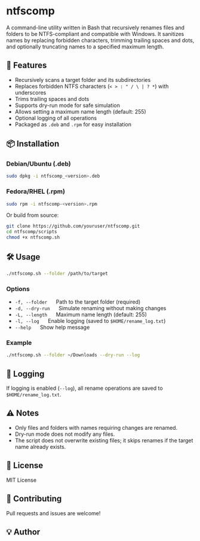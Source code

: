 # ntfscomp

A command-line utility written in Bash that recursively renames files and folders to be NTFS-compliant and compatible with Windows. It sanitizes names by replacing forbidden characters, trimming trailing spaces and dots, and optionally truncating names to a specified maximum length.

## 🚀 Features

- Recursively scans a target folder and its subdirectories
- Replaces forbidden NTFS characters (`< > : " / \ | ? *`) with underscores
- Trims trailing spaces and dots
- Supports dry-run mode for safe simulation
- Allows setting a maximum name length (default: 255)
- Optional logging of all operations
- Packaged as `.deb` and `.rpm` for easy installation

## 📦 Installation

### Debian/Ubuntu (.deb)

```sh
sudo dpkg -i ntfscomp_<version>.deb
```

### Fedora/RHEL (.rpm)

```sh
sudo rpm -i ntfscomp-<version>.rpm
```

Or build from source:

```sh
git clone https://github.com/youruser/ntfscomp.git
cd ntfscomp/scripts
chmod +x ntfscomp.sh
```

## 🛠 Usage

```sh
./ntfscomp.sh --folder /path/to/target
```

### Options

- `-f, --folder` &nbsp;&nbsp;&nbsp;&nbsp; Path to the target folder (required)
- `-d, --dry-run` &nbsp;&nbsp;&nbsp;&nbsp; Simulate renaming without making changes
- `-L, --length` &nbsp;&nbsp;&nbsp;&nbsp; Maximum name length (default: 255)
- `-l, --log` &nbsp;&nbsp;&nbsp;&nbsp; Enable logging (saved to `$HOME/rename_log.txt`)
- `--help` &nbsp;&nbsp;&nbsp;&nbsp; Show help message

### Example

```sh
./ntfscomp.sh --folder ~/Downloads --dry-run --log
```

## 📝 Logging

If logging is enabled (`--log`), all rename operations are saved to `$HOME/rename_log.txt`.

## ⚠️ Notes

- Only files and folders with names requiring changes are renamed.
- Dry-run mode does not modify any files.
- The script does not overwrite existing files; it skips renames if the target name already exists.

## 📄 License

MIT License

## 🤝 Contributing

Pull requests and issues are welcome!

## 💡 Author